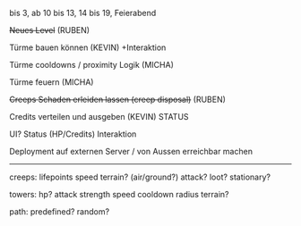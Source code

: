 
bis 3, ab 10 bis 13, 14 bis 19, Feierabend


~~Neues Level~~ (RUBEN)

Türme bauen können (KEVIN) +Interaktion

Türme cooldowns / proximity Logik (MICHA)

Türme feuern (MICHA)

~~Creeps Schaden erleiden lassen (creep disposal)~~ (RUBEN)

Credits verteilen und ausgeben (KEVIN) STATUS

UI?
	Status (HP/Credits)
	Interaktion


Deployment auf externen Server / von Aussen erreichbar machen


---

creeps:
	lifepoints
	speed
	terrain? (air/ground?)
	attack?
	loot? stationary?

towers:
	hp?
	attack strength
		speed
		cooldown
		radius
		terrain?

path:
	predefined?
	random?
